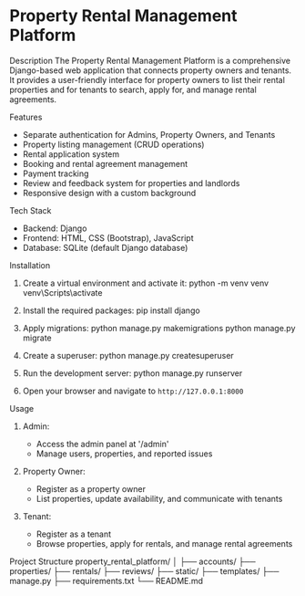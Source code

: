 # Property Rental Management Platform

Description
The Property Rental Management Platform is a comprehensive Django-based web application that connects property owners and tenants. It provides a user-friendly interface for property owners to list their rental properties and for tenants to search, apply for, and manage rental agreements.

Features
- Separate authentication for Admins, Property Owners, and Tenants
- Property listing management (CRUD operations)
- Rental application system
- Booking and rental agreement management
- Payment tracking
- Review and feedback system for properties and landlords
- Responsive design with a custom background

Tech Stack

- Backend: Django
- Frontend: HTML, CSS (Bootstrap), JavaScript
- Database: SQLite (default Django database)

Installation
1. Create a virtual environment and activate it:
   python -m venv venv
   venv\Scripts\activate
   
2. Install the required packages:
   pip install django

3. Apply migrations:
   python manage.py makemigrations
   python manage.py migrate
   
4. Create a superuser:
   python manage.py createsuperuser
   
5. Run the development server:
   python manage.py runserver

6. Open your browser and navigate to `http://127.0.0.1:8000`

 Usage
1. Admin:
   - Access the admin panel at '/admin'
   - Manage users, properties, and reported issues

2. Property Owner:
   - Register as a property owner
   - List properties, update availability, and communicate with tenants

3. Tenant:
   - Register as a tenant
   - Browse properties, apply for rentals, and manage rental agreements

Project Structure
property_rental_platform/
│
├── accounts/
├── properties/
├── rentals/
├── reviews/
├── static/
├── templates/
├── manage.py
├── requirements.txt
└── README.md
